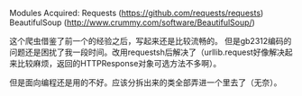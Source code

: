 Modules Acquired:
Requests (https://github.com/requests/requests)
BeautifulSoup (http://www.crummy.com/software/BeautifulSoup/)


这个爬虫借鉴了前一个的经验之后，写起来还是比较流畅的。
但是gb2312编码的问题还是困扰了我一段时间。改用requestsh后解决了（urllib.request好像解决起来比较麻烦，返回的HTTPResponse对象可选方法不多啊）。

但是面向编程还是用的不好。应该分拆出来的类全部弄进一个里去了（无奈）。